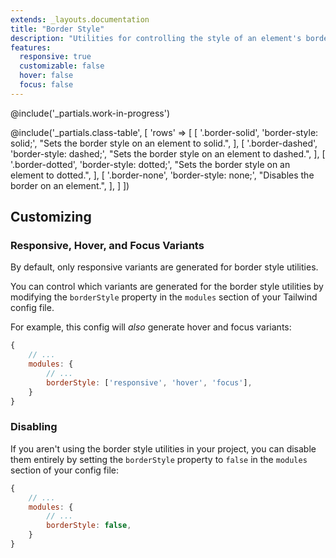 ```yaml
---
extends: _layouts.documentation
title: "Border Style"
description: "Utilities for controlling the style of an element's borders."
features:
  responsive: true
  customizable: false
  hover: false
  focus: false
---
```


@include('_partials.work-in-progress')

@include('_partials.class-table', [
  'rows' => [
    [
      '.border-solid',
      'border-style: solid;',
      "Sets the border style on an element to solid.",
    ],
    [
      '.border-dashed',
      'border-style: dashed;',
      "Sets the border style on an element to dashed.",
    ],
    [
      '.border-dotted',
      'border-style: dotted;',
      "Sets the border style on an element to dotted.",
    ],
    [
      '.border-none',
      'border-style: none;',
      "Disables the border on an element.",
    ],
  ]
])


## Customizing

### Responsive, Hover, and Focus Variants

By default, only responsive variants are generated for border style utilities.

You can control which variants are generated for the border style utilities by modifying the `borderStyle` property in the `modules` section of your Tailwind config file.

For example, this config will _also_ generate hover and focus variants:

```js
{
    // ...
    modules: { 
        // ...
        borderStyle: ['responsive', 'hover', 'focus'],
    }
}
```

### Disabling

If you aren't using the border style utilities in your project, you can disable them entirely by setting the `borderStyle` property to `false` in the `modules` section of your config file:

```js
{
    // ...
    modules: {
        // ...
        borderStyle: false,
    }
}
```
